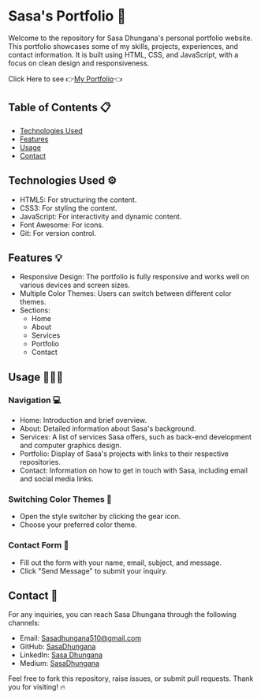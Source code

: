 # Sasa's Portfolio 💎

Welcome to the repository for Sasa Dhungana's personal portfolio website. This portfolio showcases some of my skills, projects, experiences, and contact information. It is built using HTML, CSS, and JavaScript, with a focus on clean design and responsiveness.

Click Here to see  👉[My Portfolio](https://Sasa-abu-irmeileh-portfolio.netlify.app/)👈


## Table of Contents 📋
- [Technologies Used](#technologies-used)
- [Features](#features)
- [Usage](#usage)
- [Contact](#contact)

## Technologies Used ⚙️
- HTML5: For structuring the content.
- CSS3: For styling the content.
- JavaScript: For interactivity and dynamic content.
- Font Awesome: For icons.
- Git: For version control.

## Features 💡
- Responsive Design: The portfolio is fully responsive and works well on various devices and screen sizes.
- Multiple Color Themes: Users can switch between different color themes.
- Sections:
  - Home
  - About
  - Services
  - Portfolio
  - Contact

## Usage 👩🏻‍💻
### Navigation 💻
- Home: Introduction and brief overview.
- About: Detailed information about Sasa's background.
- Services: A list of services Sasa offers, such as back-end development and computer graphics design.
- Portfolio: Display of Sasa's projects with links to their respective repositories.
- Contact: Information on how to get in touch with Sasa, including email and social media links.

### Switching Color Themes 📌
- Open the style switcher by clicking the gear icon.
- Choose your preferred color theme.

### Contact Form 📑
- Fill out the form with your name, email, subject, and message.
- Click "Send Message" to submit your inquiry.

## Contact 📨

For any inquiries, you can reach Sasa Dhungana through the following channels:

- Email: [Sasadhungana510@gmail.com](mailto:Sasadhungana510@gmail.com)
- GitHub: [SasaDhungana](https://github.com/SasaDhungana)
- LinkedIn: [Sasa Dhungana](https://www.linkedin.com/in/Sasadhungana)
- Medium: [SasaDhungana](https://medium.com/@SasaDhungana)

Feel free to fork this repository, raise issues, or submit pull requests. Thank you for visiting! 🔥

